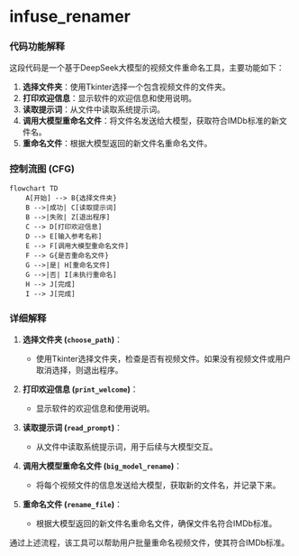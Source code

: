 # infuse_renamer
### 代码功能解释

这段代码是一个基于DeepSeek大模型的视频文件重命名工具，主要功能如下：

1. **选择文件夹**：使用Tkinter选择一个包含视频文件的文件夹。
2. **打印欢迎信息**：显示软件的欢迎信息和使用说明。
3. **读取提示词**：从文件中读取系统提示词。
4. **调用大模型重命名文件**：将文件名发送给大模型，获取符合IMDb标准的新文件名。
5. **重命名文件**：根据大模型返回的新文件名重命名文件。

### 控制流图 (CFG)

```mermaid
flowchart TD
    A[开始] --> B{选择文件夹}
    B -->|成功| C[读取提示词]
    B -->|失败| Z[退出程序]
    C --> D[打印欢迎信息]
    D --> E[输入参考名称]
    E --> F[调用大模型重命名文件]
    F --> G{是否重命名文件}
    G -->|是| H[重命名文件]
    G -->|否| I[未执行重命名]
    H --> J[完成]
    I --> J[完成]
```


### 详细解释

1. **选择文件夹 (`choose_path`)**：
   - 使用Tkinter选择文件夹，检查是否有视频文件。如果没有视频文件或用户取消选择，则退出程序。
   
2. **打印欢迎信息 (`print_welcome`)**：
   - 显示软件的欢迎信息和使用说明。

3. **读取提示词 (`read_prompt`)**：
   - 从文件中读取系统提示词，用于后续与大模型交互。

4. **调用大模型重命名文件 (`big_model_rename`)**：
   - 将每个视频文件的信息发送给大模型，获取新的文件名，并记录下来。

5. **重命名文件 (`rename_file`)**：
   - 根据大模型返回的新文件名重命名文件，确保文件名符合IMDb标准。

通过上述流程，该工具可以帮助用户批量重命名视频文件，使其符合IMDb标准。
